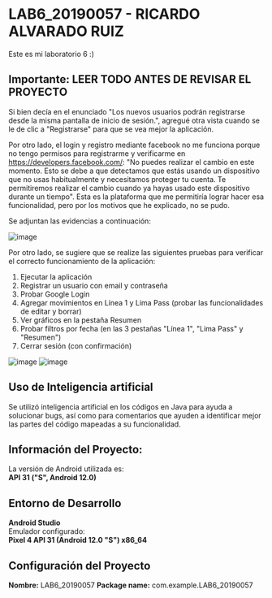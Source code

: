 # LAB6_20190057 - **RICARDO ALVARADO RUIZ**
Este es mi laboratorio 6 :)

## **Importante: LEER TODO ANTES DE REVISAR EL PROYECTO**
Si bien decía en el enunciado "Los nuevos usuarios podrán registrarse desde la misma pantalla de inicio de
sesión.", agregué otra vista cuando se le de clic a "Registrarse" para que se vea mejor la aplicación. 

Por otro lado, el login y registro mediante  facebook no me funciona porque no tengo permisos para registrarme y verificarme en https://developers.facebook.com/: "No puedes realizar el cambio en este momento. Esto se debe a que detectamos que estás usando un dispositivo que no usas habitualmente y necesitamos proteger tu cuenta. Te permitiremos realizar el cambio cuando ya hayas usado este dispositivo durante un tiempo". Esta es la plataforma que me permitiría lograr hacer esa funcionalidad, pero por los motivos que he explicado, no se pudo.

Se adjuntan las evidencias a continuación:

![image](https://github.com/user-attachments/assets/67dc4318-f6e2-4d12-a472-a9c92354602c)

Por otro lado, se sugiere que se realize las siguientes pruebas para  verificar el correcto funcionamiento de la aplicación:

1. Ejecutar la aplicación
2. Registrar un usuario con email y contraseña
3. Probar Google Login
4. Agregar movimientos en Línea 1 y Lima Pass (probar las funcionalidades de editar y borrar)
5. Ver gráficos en la pestaña Resumen
6. Probar filtros por fecha (en las 3 pestañas "Línea 1", "Lima Pass" y "Resumen")
7. Cerrar sesión (con confirmación)

![image](https://github.com/user-attachments/assets/54e8cca5-fefd-4208-9804-794ee19b3960)
![image](https://github.com/user-attachments/assets/2c92a76e-ce40-494b-b924-57cbb23510d9)

## **Uso de Inteligencia artificial**
Se utilizó inteligencia artificial en los códigos en Java para ayuda a solucionar bugs, así como para comentarios que ayuden a identificar mejor las partes del código mapeadas a su funcionalidad.

## **Información del Proyecto:** 
La versión de Android utilizada es:  
**API 31 ("S", Android 12.0)**

## **Entorno de Desarrollo**
**Android Studio**  
Emulador configurado:  
**Pixel 4 API 31 (Android 12.0 "S") x86_64**

## **Configuración del Proyecto**
**Nombre:** LAB6_20190057
**Package name:** com.example.LAB6_20190057 
